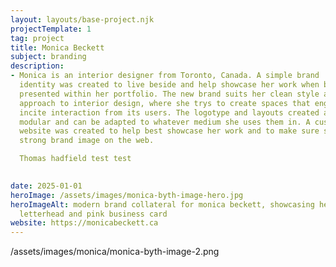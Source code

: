 ```yaml
---
layout: layouts/base-project.njk
projectTemplate: 1
tag: project
title: Monica Beckett
subject: branding
description: 
- Monica is an interior designer from Toronto, Canada. A simple brand
  identity was created to live beside and help showcase her work when being
  presented within her portfolio. The new brand suits her clean style and
  approach to interior design, where she trys to create spaces that engage and
  incite interaction from its users. The logotype and layouts created are
  modular and can be adapted to whatever medium she uses them in. A custom
  website was created to help best showcase her work and to make sure she has a
  strong brand image on the web.

  Thomas hadfield test test

  
date: 2025-01-01
heroImage: /assets/images/monica-byth-image-hero.jpg
heroImageAlt: modern brand collateral for monica beckett, showcasing her logo on
  letterhead and pink business card
website: https://monicabeckett.ca
---
```

/assets/images/monica/monica-byth-image-2.png
